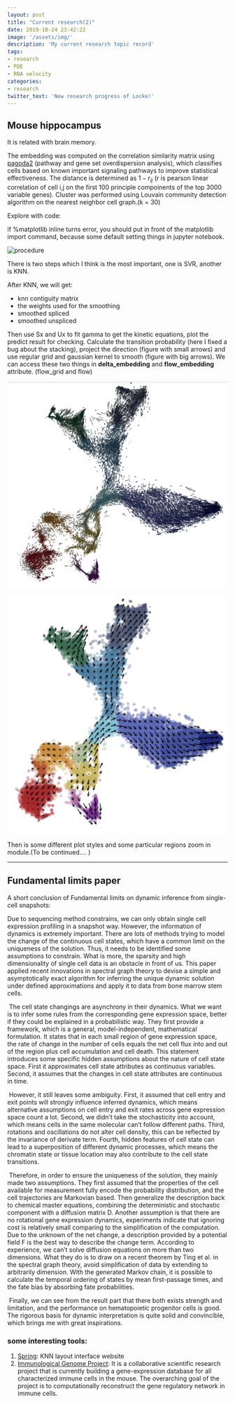 ```yaml
---
layout: post
title: "Current research(2)"
date: 2019-10-24 23:42:22
image: '/assets/img/'
description: 'My current research topic record'
tags:
- research 
- PDE 
- RNA velocity 
categories:
- research 
twitter_text: 'New research progress of Locke!'
---
```


##  Mouse hippocampus

It is related with brain memory. 

The embedding was computed on the correlation similarity matrix using [pagoda2](https://www.jianshu.com/p/f4d79b91d448) (pathway and gene set overdispersion analysis), which classifies cells based on known important signaling pathways to improve statistical effectiveness. The distance is determined as $1-r_{ij}$ (r is pearson linear correlation of cell i,j on the first 100 principle compoinents of the top 3000 variable genes). Cluster was performed using Louvain community detection algorithm on the nearest neighbor cell graph.(k = 30)

Explore with code: 

if %matplotlib inline turns error, you should put in front of the matplotlib import command, because some default setting things in jupyter notebook.

![procedure](https://github.com/clay001/blog/blob/gh-pages/_posts/posts_picture/Research(2)/procedure.png?raw=true)

There is two steps which I think is the most important, one is SVR, another is KNN. 

After KNN, we will get:

- knn contiguity matrix
- the weights used for the smoothing
- smoothed spliced
- smoothed unspliced

Then use Sx and Ux to fit gamma to get the kinetic equations, plot the predict result for checking. Calculate the transition probability (here I fixed a bug about the stacking), project the direction (figure with small arrows) and use regular grid and gaussian kernel to smooth (figure with big arrows). We can access these two things in **delta_embedding** and **flow_embedding** attribute. (flow_grid and flow)

![small_arrow](https://github.com/clay001/blog/blob/gh-pages/_posts/posts_picture/Research(2)/small_arrow.png?raw=true)

![big_arrow](https://github.com/clay001/blog/blob/gh-pages/_posts/posts_picture/Research(2)/big_arrow.png?raw=true)

 Then is some different plot styles and some particular regions zoom in module.(To be continued.... )

---------------------------------------------------------------------------------------------

## Fundamental limits paper

A short conclusion of Fundamental limits on dynamic inference from single-cell snapshots:

Due to sequencing method constrains, we can only obtain single cell expression profiling in a snapshot way. However, the information of dynamics is extremely important. There are lots of methods trying to model the change of the continuous cell states, which have a common limit on the uniqueness of the solution. Thus, it needs to be identified some assumptions to constrain. What is more, the sparsity and high dimensionality of single cell data is an obstacle in front of us. This paper applied recent innovations in spectral graph theory to devise a simple and asymptotically exact algorithm for inferring the unique dynamic solution under defined approximations and apply it to data from bone marrow stem cells.

​     The cell state changings are asynchrony in their dynamics. What we want is to infer some rules from the corresponding gene expression space, better if they could be explained in a probabilistic way. They first provide a framework, which is a general, model-independent, mathematical formulation. It states that in each small region of gene expression space, the rate of change in the number of cells equals the net cell flux into and out of the region plus cell accumulation and cell death. This statement introduces some specific hidden assumptions about the nature of cell state space. First it approximates cell state attributes as continuous variables. Second, it assumes that the changes in cell state attributes are continuous in time. 

​     However, it still leaves some ambiguity. First, it assumed that cell entry and exit points will strongly influence inferred dynamics, which means alternative assumptions on cell entry and exit rates across gene expression space count a lot. Second, we didn’t take the stochasticity into account, which means cells in the same molecular can’t follow different paths. Third, rotations and oscillations do not alter cell density, this can be reflected by the invariance of derivate term. Fourth, hidden features of cell state can lead to a superposition of different dynamic processes, which means the chromatin state or tissue location may also contribute to the cell state transitions.

​     Therefore, in order to ensure the uniqueness of the solution, they mainly made two assumptions. They first assumed that the properties of the cell available for measurement fully encode the probability distribution, and the cell trajectories are Markovian based. Then generalize the description back to chemical master equations, combining the deterministic and stochastic component with a diffusion matrix D. Another assumption is that there are no rotational gene expression dynamics, experiments indicate that ignoring cost is relatively small comparing to the simplification of the computation. Due to the unknown of the net change, a description provided by a potential field F is the best way to describe the change term. According to experience, we can’t solve diffusion equations on more than two dimensions. What they do is to draw on a recent theorem by Ting et al. in the spectral graph theory, avoid simplification of data by extending to arbitrarily dimension. With the generated Markov chain, it is possible to calculate the temporal ordering of states by mean first-passage times, and the fate bias by absorbing fate probabilities.

​     Finally, we can see from the result part that there both exists strength and limitation, and the performance on hematopoietic progenitor cells is good. The rigorous basis for dynamic interpretation is quite solid and convincible, which brings me with great inspirations. 

### some interesting tools:

1. [Spring](https://kleintools.hms.harvard.edu/tools/spring.html): KNN layout interface website
2. [Immunological Genome Project](https://www.immgen.org): It is a collaborative scientific research project that is currently building a gene-expression database for all characterized immune cells in the mouse. The overarching goal of the project is to computationally reconstruct the gene regulatory network in immune cells.